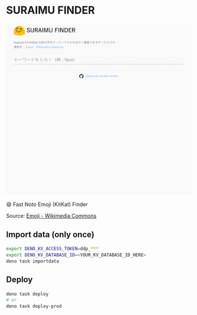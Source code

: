 SURAIMU FINDER
===================
![demo](demo.gif)

:smile: Fast Noto Emoji (KitKat) Finder

Source: [Emoji - Wikimedia Commons](https://commons.wikimedia.org/wiki/Emoji)


## Import data (only once)

```sh
export DENO_KV_ACCESS_TOKEN=ddp_***
export DENO_KV_DATABASE_ID=<YOUR_KV_DATABASE_ID_HERE>
deno task importdata
```


## Deploy

```sh
deno task deploy
# or
deno task deploy-prod
```
